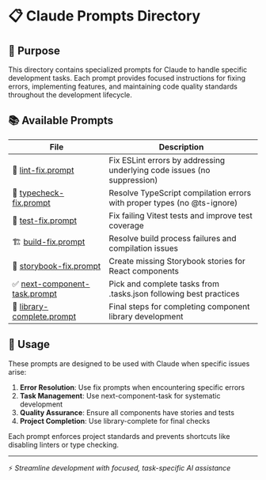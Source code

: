 # 📋 Claude Prompts Directory

## 🎯 Purpose

This directory contains specialized prompts for Claude to handle specific development tasks. Each prompt provides focused instructions for fixing errors, implementing features, and maintaining code quality standards throughout the development lifecycle.

## 📚 Available Prompts

| File | Description |
|------|-------------|
| 🔧 [lint-fix.prompt](./lint-fix.prompt) | Fix ESLint errors by addressing underlying code issues (no suppression) |
| 📝 [typecheck-fix.prompt](./typecheck-fix.prompt) | Resolve TypeScript compilation errors with proper types (no @ts-ignore) |
| 🧪 [test-fix.prompt](./test-fix.prompt) | Fix failing Vitest tests and improve test coverage |
| 🏗️ [build-fix.prompt](./build-fix.prompt) | Resolve build process failures and compilation issues |
| 📖 [storybook-fix.prompt](./storybook-fix.prompt) | Create missing Storybook stories for React components |
| ✅ [next-component-task.prompt](./next-component-task.prompt) | Pick and complete tasks from .tasks.json following best practices |
| 🎉 [library-complete.prompt](./library-complete.prompt) | Final steps for completing component library development |

## 🚀 Usage

These prompts are designed to be used with Claude when specific issues arise:

1. **Error Resolution**: Use fix prompts when encountering specific errors
2. **Task Management**: Use next-component-task for systematic development
3. **Quality Assurance**: Ensure all components have stories and tests
4. **Project Completion**: Use library-complete for final checks

Each prompt enforces project standards and prevents shortcuts like disabling linters or type checking.

---

⚡ *Streamline development with focused, task-specific AI assistance*